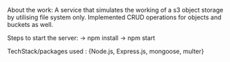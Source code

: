 About the work:
A service that simulates the working of a s3 object storage by utilising file system only. 
Implemented CRUD operations for objects and buckets as well.

Steps to start the server:
  -> npm install
  -> npm start

TechStack/packages used : {Node.js, Express.js, mongoose, multer}
